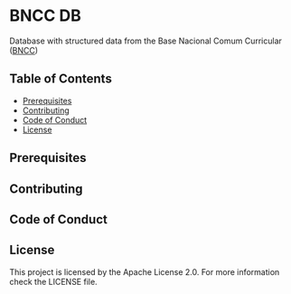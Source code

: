 # BNCC DB

Database with structured data from the Base Nacional Comum Curricular ([BNCC](http://basenacionalcomum.mec.gov.br/a-base))

## Table of Contents
- [Prerequisites](#prerequisites)
- [Contributing](#contributing)
- [Code of Conduct](#code-of-conduct)
- [License](#license)

## Prerequisites

## Contributing

## Code of Conduct

## License

This project is licensed by the Apache License 2.0. For more information check the LICENSE file.